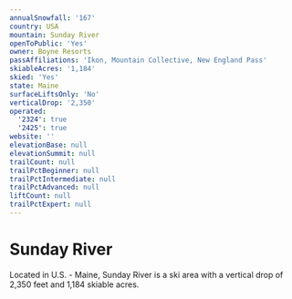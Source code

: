 ```yaml
---
annualSnowfall: '167'
country: USA
mountain: Sunday River
openToPublic: 'Yes'
owner: Boyne Resorts
passAffiliations: 'Ikon, Mountain Collective, New England Pass'
skiableAcres: '1,184'
skied: 'Yes'
state: Maine
surfaceLiftsOnly: 'No'
verticalDrop: '2,350'
operated:
  '2324': true
  '2425': true
website: ''
elevationBase: null
elevationSummit: null
trailCount: null
trailPctBeginner: null
trailPctIntermediate: null
trailPctAdvanced: null
liftCount: null
trailPctExpert: null
---
```



# Sunday River

Located in U.S. - Maine, Sunday River is a ski area with a vertical drop of 2,350 feet and 1,184 skiable acres.
